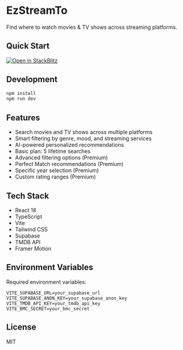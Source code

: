 # EzStreamTo

Find where to watch movies & TV shows across streaming platforms.

## Quick Start

[![Open in StackBlitz](https://developer.stackblitz.com/img/open_in_stackblitz.svg)](https://stackblitz.com/fork/github/Ddesrosi/ezstreamto)

## Development

```bash
npm install
npm run dev
```

## Features

- Search movies and TV shows across multiple platforms
- Smart filtering by genre, mood, and streaming services
- AI-powered personalized recommendations
- Basic plan: 5 lifetime searches
- Advanced filtering options (Premium)
- Perfect Match recommendations (Premium)
- Specific year selection (Premium)
- Custom rating ranges (Premium)

## Tech Stack

- React 18
- TypeScript
- Vite
- Tailwind CSS
- Supabase
- TMDB API
- Framer Motion

## Environment Variables

Required environment variables:

```env
VITE_SUPABASE_URL=your_supabase_url
VITE_SUPABASE_ANON_KEY=your_supabase_anon_key
VITE_TMDB_API_KEY=your_tmdb_api_key
VITE_BMC_SECRET=your_bmc_secret
```

## License

MIT